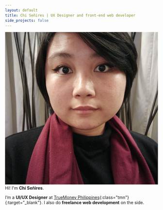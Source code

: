 ```yaml
---
layout: default
title: Chi Señires | UX Designer and front-end web developer
side_projects: false
---
```


![](assets/chi.jpg)
Hi! I'm **Chi Señires**.

I’m a **UI/UX Designer** at [TrueMoney Philippines](https://truemoney.com.ph){:class="tmn"}{:target="_blank"}. I also do **freelance web development** on the side.